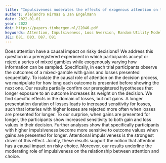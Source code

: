 ```yaml
---
title: "Impulsiveness moderates the effects of exogenous attention on the sensitivity to gains and losses in risky lotteries"
authors: Alejandro Hirmas & Jan Engelmann
date: 2022-01-01
year: 2022
doi: https://papers.tinbergen.nl/22046.pdf
keywords: Attention, Impulsiveness, Loss Aversion, Random Utility Models.
JEL: D81, D83, D87, D91 
---
```


Does attention have a causal impact on risky decisions? We address this question in a preregistered experiment in which participants accept or reject a series of mixed gambles while exogenously varying how information can be sampled. Specifically, in each trial participants observe the outcomes of a mixed-gamble with gains and losses presented sequentially. To isolate the causal role of attention on the decision process, we manipulate for how long each outcome is presented before showing the next one. Our results partially confirm our preregistered hypotheses that longer exposure to an outcome increases its weight on the decision. We find specific effects in the domain of losses, but not gains. A longer presentation duration of losses leads to increased sensitivity for losses, such that lotteries with higher losses are rejected more often when losses are presented for longer. To our surprise, when gains are presented for longer, the participants show increased sensitivity to both gain and loss values in their decision. Further analyses show that specifically participants with higher impulsiveness become more sensitive to outcome values when gains are presented for longer. Attentional impulsiveness is the strongest driver of this effect. Jointly, these results support the notion that attention has a causal impact on risky choice. Moreover, our results underline the moderating role of impulsiveness on the relationship between attention and choice.  

